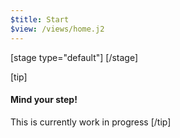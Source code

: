 ```yaml
---
$title: Start
$view: /views/home.j2
---
```


[stage type="default"]
[/stage]

[tip]
#### Mind your step!
This is currently work in progress
[/tip]

